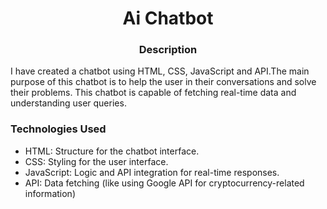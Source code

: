 
<h1 align="center">Ai Chatbot</h1>
    <h3 align="center">Description
</h3>
 <p>
I have created a chatbot using HTML, CSS, JavaScript and API.The main purpose of this chatbot is to help the user in their conversations and solve their problems. This chatbot is capable of fetching real-time data and understanding user queries.

</p>
<h3 align="left" >Technologies Used</h3>
<ul>
    <li>HTML: Structure for the chatbot interface.</li>
      <li>CSS: Styling for the user interface.</li>
      <li>JavaScript: Logic and API integration for real-time responses.
</li>
    <li>API: Data fetching (like using Google API for cryptocurrency-related information)</li>
</ul>


 

